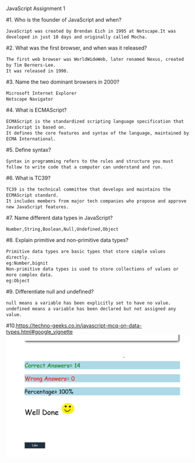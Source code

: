 JavaScript
Assignment 1

#1. Who is the founder of JavaScript and when?

    JavaScript was created by Brendan Eich in 1995 at Netscape.It was developed in just 10 days and originally called Mocha.


#2.	What was the first browser, and when was it released?

    The first web browser was WorldWideWeb, later renamed Nexus, created by Tim Berners-Lee.
    It was released in 1990.

#3.	Name the two dominant browsers in 2000?

    Microsoft Internet Explorer 
    Netscape Navigator   

#4.	What is ECMAScript? 

    ECMAScript is the standardized scripting language specification that JavaScript is based on.
    It defines the core features and syntax of the language, maintained by ECMA International.
   
#5.	Define syntax?

    Syntax in programming refers to the rules and structure you must follow to write code that a computer can understand and run.

#6.	What is TC39?

    TC39 is the technical committee that develops and maintains the ECMAScript standard.
    It includes members from major tech companies who propose and approve new JavaScript features.

#7.	Name different data types in JavaScript?

    Number,String,Boolean,Null,Undefined,Object

#8.	Explain primitive and non-primitive data types?

    Primitive data types are basic types that store simple values directly.
    eg:Number,bignit
    Non-primitive data types is used to store collections of values or more complex data. 
    eg:Object
    
#9.	Differentiate null and undefined?

    null means a variable has been explicitly set to have no value.
    undefined means a variable has been declared but not assigned any value.

#10.https://techno-geeks.co.in/javascript-mcq-on-data-types.html#google_vignette ![alt text](markimg.png)


